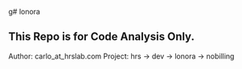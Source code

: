 g# lonora

## This Repo is for Code Analysis Only.

Author: carlo_at_hrslab.com
Project: hrs -> dev -> lonora -> nobilling


